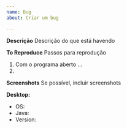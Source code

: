 ```yaml
---
name: Bug
about: Criar um bug

---
```


**Descrição**
Descrição do que está havendo

**To Reproduce**
Passos para reprodução
1. Com o programa aberto ...
2. 

**Screenshots**
Se possível, incluir screenshots

**Desktop:**
 - OS: 
 - Java: 
 - Version:
